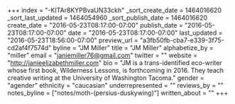 +++
index = "-KITAr8KYPBvaUN33ckh"
_sort_create_date = 1464016620
_sort_last_updated = 1464054960
_sort_publish_date = 1464016620
create_date = "2016-05-23T08:17:00-07:00"
publish_date = "2016-05-23T08:17:00-07:00"
date = "2016-05-23T08:17:00-07:00"
last_updated = "2016-05-23T18:56:00-07:00"
preview_url = "a3fb50fb-cba7-e339-3f75-cd2af4f7574d"
byline = "JM Miller"
title = "JM Miller"
alphabetize_by = "miller"
email = "janiemiller76@gmail.com"
twitter = ""
website = "http://janieelizabethmiller.com"
bio = "JM is a trans-identified eco-writer whose first book, Wilderness Lessons, is forthcoming in 2016. They teach creative writing at the University of Washington Tacoma."
gender = "agender"
ethnicity = "caucasian"
underrepresented = ""
reviews_by = ""
notes_byline = ["notes/moth-(persius-duskywing)"]
written_about = ""
+++

